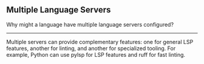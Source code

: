 ## Multiple Language Servers

Why might a language have multiple language servers configured?

---

Multiple servers can provide complementary features: one for general LSP features, another for linting, and another for specialized tooling. For example, Python can use pylsp for LSP features and ruff for fast linting.

